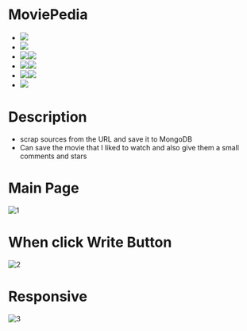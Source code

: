 # MoviePedia
- <img src="https://img.shields.io/badge/PyCharm-lightgrey?style=flat&logo=PyCharm&logoColor=000000"/>
- <img src="https://img.shields.io/badge/HTML5-orange?style=flat&logo=HTML5&logoColor=E34F26"/>
- <img src="https://img.shields.io/badge/Css3-yellowgreen?style=flat&logo=Css3&logoColor=1572B6"/><img src="https://img.shields.io/badge/Bootstrap-blueviolet?style=flat&logo=Bootstrap&logoColor=7952B3"/>
- <img src="https://img.shields.io/badge/JavaScript-yellow?style=flat&logo=JavaScript&logoColor=F7DF1E"/><img src="https://img.shields.io/badge/jQuery-9cf?style=flat&logo=jQuery&logoColor=0769AD"/>
- <img src="https://img.shields.io/badge/Python-9cf?style=flat&logo=Python&logoColor=3776AB"/><img src="https://img.shields.io/badge/Flask-lightgrey?style=flat&logo=Flask&logoColor=000000"/>
- <img src="https://img.shields.io/badge/MongoDB-success?style=flat&logo=MongoDB&logoColor=47A248"/>

# Description
- scrap sources from the URL and save it to MongoDB
- Can save the movie that I liked to watch and also give them a small comments and stars

# Main Page
![1](https://user-images.githubusercontent.com/59503331/163299918-a91e59aa-626a-41ed-963b-8f8a294f3fad.PNG)

# When click Write Button
![2](https://user-images.githubusercontent.com/59503331/163299920-acc5bb05-9ddb-4fe1-926d-aef345479909.PNG)

# Responsive
![3](https://user-images.githubusercontent.com/59503331/163299917-dc513c27-25ad-4bf3-88b8-4efe96a220d9.PNG)
